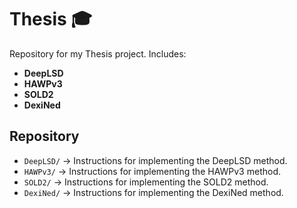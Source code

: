 # Thesis 🎓
Repository for my Thesis project. Includes:
- **DeepLSD**
- **HAWPv3**
- **SOLD2**
- **DexiNed**

## Repository
- `DeepLSD/` → Instructions for implementing the DeepLSD method.
- `HAWPv3/` → Instructions for implementing the HAWPv3 method.
- `SOLD2/` → Instructions for implementing the SOLD2 method.
- `DexiNed/` → Instructions for implementing the DexiNed method.
